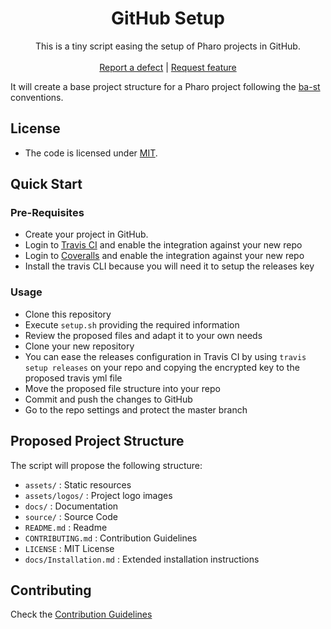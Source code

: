  <h1 align="center">GitHub Setup</h1>
  <p align="center">
    This is a tiny script easing the setup of Pharo projects in GitHub.
    <br>
    <br>
    <a href="https://github.com/ba-st/GitHub-setup/issues/new?labels=Type%3A+Defect">Report a defect</a>
    |
    <a href="https://github.com/ba-st/GitHub-setup/issues/new?labels=Type%3A+Feature">Request feature</a>
  </p>


It will create a base project structure for a Pharo project following the [ba-st](https://github.com/ba-st) conventions.

## License
- The code is licensed under [MIT](LICENSE).

## Quick Start

### Pre-Requisites
- Create your project in GitHub.
- Login to [Travis CI](https://travis-ci.org) and enable the integration against your new repo
- Login to [Coveralls](https://coveralls.io) and enable the integration against your new repo
- Install the travis CLI because you will need it to setup the releases key

### Usage
- Clone this repository
- Execute `setup.sh` providing the required information
- Review the proposed files and adapt it to your own needs
- Clone your new repository
- You can ease the releases configuration in Travis CI by using `travis setup releases` on your repo and copying the encrypted key to the proposed travis yml file
- Move the proposed file structure into your repo
- Commit and push the changes to GitHub
- Go to the repo settings and protect the master branch

## Proposed Project Structure

The script will propose the following structure:
- `assets/` : Static resources
- `assets/logos/` : Project logo images
- `docs/` : Documentation 
- `source/` : Source Code 
- `README.md` : Readme
- `CONTRIBUTING.md` : Contribution Guidelines
- `LICENSE` : MIT License
- `docs/Installation.md` : Extended installation instructions

## Contributing

Check the [Contribution Guidelines](CONTRIBUTING.md)
